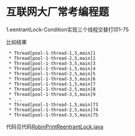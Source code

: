 # 互联网大厂常考编程题

1.eentrantLock-Condition实现三个线程交替打印1-75

比如结果
```text
 * Thread[pool-1-thread-1,5,main]1
 * Thread[pool-1-thread-2,5,main]2
 * Thread[pool-1-thread-3,5,main]3
 * Thread[pool-1-thread-1,5,main]4
 * Thread[pool-1-thread-2,5,main]5
 * Thread[pool-1-thread-3,5,main]6
 * Thread[pool-1-thread-1,5,main]7
 * Thread[pool-1-thread-2,5,main]8
 * Thread[pool-1-thread-3,5,main]9
 * ...
 * Thread[pool-1-thread-1,5,main]73
 * Thread[pool-1-thread-2,5,main]74
 * Thread[pool-1-thread-3,5,main]75
```
代码见代码[RobinPrintReentrantLock.java](/examset/src/main/java/com/lsm/roundrobinprint/RobinPrintReentrantLock.java)
